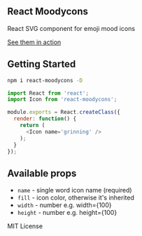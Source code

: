 ## React Moodycons
React SVG component for emoji mood icons

[See them in action](http://dhunninghake.com/react-moodycons)

## Getting Started
```bash
npm i react-moodycons -D
```
```javascript
import React from 'react';
import Icon from 'react-moodycons';

module.exports = React.createClass({
  render: function() {
    return (
      <Icon name='grinning' />
    );
  }
});
```

## Available props
- `name` - single word icon name (required)
- `fill` - icon color, otherwise it's inherited
- `width` - number e.g. width={100}
- `height` - number e.g. height={100}

MIT License